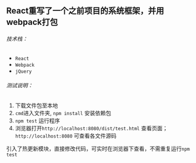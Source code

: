 React重写了一个之前项目的系统框架，并用webpack打包
--------------
###### 技术栈：
- `React`
- `Webpack`
- `jQuery`

###### 测试说明：
1. 下载文件包至本地
2. `cmd`进入文件夹, `npm install` 安装依赖包
3. `npm test` 运行程序
4. 浏览器打开`http://localhost:8080/dist/test.html` 查看页面；  
  `http://localhost:8080` 可查看各文件源码  


引入了热更新模块，直接修改代码，可实时在浏览器下查看，不需重复运行`npm test`
